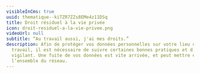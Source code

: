 ```yaml
---
visibleInCms: true
uuid: thematique--kiTZR7ZZs8EMe4z11DSq
title: Droit résiduel à la vie privée
icon: droit-residuel-a-la-vie-privee.png
videoUrl: null
subtitle: “Au travail aussi, j'ai mes droits.”
description: Afin de protéger vos données personnelles sur votre lieu de
  travail, il est nécessaire de suivre certaines bonnes pratiques et d’être
  vigilant. Une fuite de vos données est vite arrivée, et peut mettre en péril
  l’ensemble du réseau.
---
```

